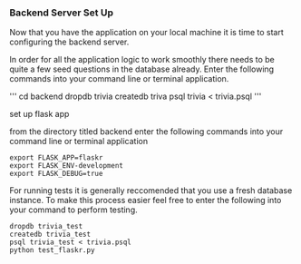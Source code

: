 ### Backend Server Set Up

Now that you have the application on your local machine it is time to start configuring the backend server.

In order for all the application logic to work smoothly there needs to be quite a few seed questions in the database already. Enter the following commands into your command line or terminal application.

'''
cd backend
dropdb trivia
createdb triva
psql trivia < trivia.psql
'''

set up flask app

from the directory titled backend enter the following commands into your command line or terminal application

```
export FLASK_APP=flaskr
export FLASK_ENV-development
export FLASK_DEBUG=true
```

For running tests it is generally reccomended that you use a fresh database instance.
To make this process easier feel free to enter the following into your command to perform testing.

```
dropdb trivia_test
createdb trivia_test
psql trivia_test < trivia.psql
python test_flaskr.py
```